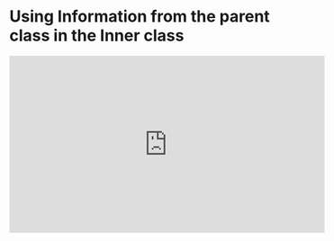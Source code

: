 ﻿# Using Information from the parent class in the Inner class

<iframe width="560" height="315" src="https://www.youtube.com/embed/A9gQ-Ob8ZDg?list=PL1DEQjXG2xnK8xPqBW89oPL6AHonic9Iz" frameborder="0" allowfullscreen></iframe>

